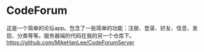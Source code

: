 # CodeForum
这是一个简单的论坛app。包含了一些简单的功能：注册、登录、好友、信息、发现、分类等等。服务器端的代码在我的另一个仓库下。https://github.com/MikeHanLee/CodeForumServer
